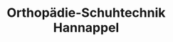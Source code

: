 ---
title: "Orthopädie-Schuhtechnik Hannappel"
url: /essen/orthopaedie-schuhtechnik-hannappel/
shop: Schuhe
---